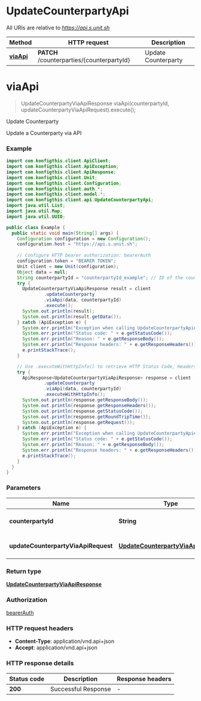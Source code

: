 # UpdateCounterpartyApi

All URIs are relative to *https://api.s.unit.sh*

| Method | HTTP request | Description |
|------------- | ------------- | -------------|
| [**viaApi**](UpdateCounterpartyApi.md#viaApi) | **PATCH** /counterparties/{counterpartyId} | Update Counterparty |


<a name="viaApi"></a>
# **viaApi**
> UpdateCounterpartyViaApiResponse viaApi(counterpartyId, updateCounterpartyViaApiRequest).execute();

Update Counterparty

Update a Counterparty via API 

### Example
```java
import com.konfigthis.client.ApiClient;
import com.konfigthis.client.ApiException;
import com.konfigthis.client.ApiResponse;
import com.konfigthis.client.Unit;
import com.konfigthis.client.Configuration;
import com.konfigthis.client.auth.*;
import com.konfigthis.client.model.*;
import com.konfigthis.client.api.UpdateCounterpartyApi;
import java.util.List;
import java.util.Map;
import java.util.UUID;

public class Example {
  public static void main(String[] args) {
    Configuration configuration = new Configuration();
    configuration.host = "https://api.s.unit.sh";
    
    // Configure HTTP bearer authorization: bearerAuth
    configuration.token = "BEARER TOKEN";
    Unit client = new Unit(configuration);
    Object data = null;
    String counterpartyId = "counterpartyId_example"; // ID of the counterparty to update
    try {
      UpdateCounterpartyViaApiResponse result = client
              .updateCounterparty
              .viaApi(data, counterpartyId)
              .execute();
      System.out.println(result);
      System.out.println(result.getData());
    } catch (ApiException e) {
      System.err.println("Exception when calling UpdateCounterpartyApi#viaApi");
      System.err.println("Status code: " + e.getStatusCode());
      System.err.println("Reason: " + e.getResponseBody());
      System.err.println("Response headers: " + e.getResponseHeaders());
      e.printStackTrace();
    }

    // Use .executeWithHttpInfo() to retrieve HTTP Status Code, Headers and Request
    try {
      ApiResponse<UpdateCounterpartyViaApiResponse> response = client
              .updateCounterparty
              .viaApi(data, counterpartyId)
              .executeWithHttpInfo();
      System.out.println(response.getResponseBody());
      System.out.println(response.getResponseHeaders());
      System.out.println(response.getStatusCode());
      System.out.println(response.getRoundTripTime());
      System.out.println(response.getRequest());
    } catch (ApiException e) {
      System.err.println("Exception when calling UpdateCounterpartyApi#viaApi");
      System.err.println("Status code: " + e.getStatusCode());
      System.err.println("Reason: " + e.getResponseBody());
      System.err.println("Response headers: " + e.getResponseHeaders());
      e.printStackTrace();
    }
  }
}

```

### Parameters

| Name | Type | Description  | Notes |
|------------- | ------------- | ------------- | -------------|
| **counterpartyId** | **String**| ID of the counterparty to update | |
| **updateCounterpartyViaApiRequest** | [**UpdateCounterpartyViaApiRequest**](UpdateCounterpartyViaApiRequest.md)| Update Counterparty Request | |

### Return type

[**UpdateCounterpartyViaApiResponse**](UpdateCounterpartyViaApiResponse.md)

### Authorization

[bearerAuth](../README.md#bearerAuth)

### HTTP request headers

 - **Content-Type**: application/vnd.api+json
 - **Accept**: application/vnd.api+json

### HTTP response details
| Status code | Description | Response headers |
|-------------|-------------|------------------|
| **200** | Successful Response |  -  |

